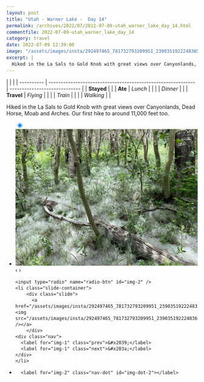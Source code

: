 ```yaml
---
layout: post
title: "Utah - Warner Lake -  Day 14"
permalink: /archives/2022/07/2022-07-09-utah_warner_lake_day_14.html
commentfile: 2022-07-09-utah_warner_lake_day_14
category: travel
date: 2022-07-09 12:39:00
image: "/assets/images/insta/292497465_781732793209951_2390351922248365895_n_17978033083571389.jpg"
excerpt: |
  Hiked in the La Sals to Gold Knob with great views over Canyonlands, Dead Horse, Moab and Arches. Our first hike to around 11,000 feet too.
---
```


|            |                                                              |
| ---------- | ------------------------------------------------------------ | ----------------------------- |
| **Stayed** |  |
| **Ate**    | _Lunch_                                                      |          |
|            | _Dinner_                                                     |          |
| **Travel** | _Flying_                                                     |          |
|            | _Train_                                                      |          |
|            | _Walking_                                                    |          |


Hiked in the La Sals to Gold Knob with great views over Canyonlands, Dead Horse, Moab and Arches. Our first hike to around 11,000 feet too.


<ul class="slides">
    <input type="radio" name="radio-btn" id="img-1" checked="checked" />
    <li class="slide-container">
        <div class="slide">
          <a href="/assets/images/insta/292437744_331738035833409_5210293135718749728_n_17954353450898634.jpg"><img src="/assets/images/insta/292437744_331738035833409_5210293135718749728_n_17954353450898634.jpg" /></a>
        </div>
    <div class="nav">
      <label for="img-2" class="prev">&#x2039;</label>
      <label for="img-2" class="next">&#x203a;</label>
    </div>
    </li>
    
    <input type="radio" name="radio-btn" id="img-2" />
    <li class="slide-container">
        <div class="slide">
          <a href="/assets/images/insta/292497465_781732793209951_2390351922248365895_n_17978033083571389.jpg"><img src="/assets/images/insta/292497465_781732793209951_2390351922248365895_n_17978033083571389.jpg" /></a>
        </div>
    <div class="nav">
      <label for="img-1" class="prev">&#x2039;</label>
      <label for="img-1" class="next">&#x203a;</label>
    </div>
    </li>
			
<li class="nav-dots">
      <label for="img-1" class="nav-dot" id="img-dot-1"></label>

      <label for="img-2" class="nav-dot" id="img-dot-2"></label>

</li>
</ul>        
             

		